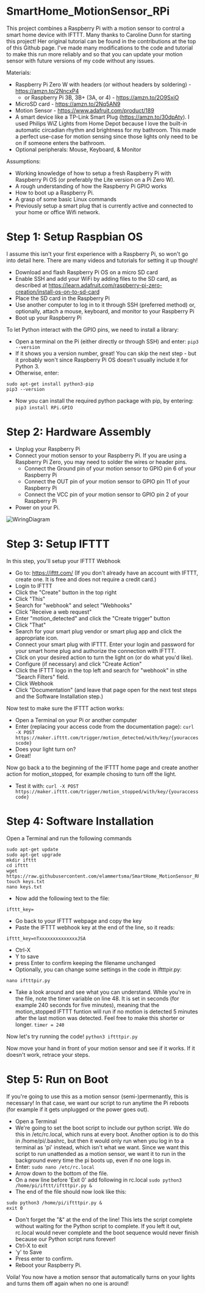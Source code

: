 # SmartHome_MotionSensor_RPi
This project combines a Raspberry Pi with a motion sensor to control a smart home device with IFTTT.
Many thanks to Caroline Dunn for starting this project! Her original tutorial can be found in the contributions at the top of this Github page. I've made many modifications to the code and tutorial to make this run more reliably and so that you can update your motion sensor with future versions of my code without any issues.

Materials:
- Raspberry Pi Zero W with headers (or without headers by soldering) - https://amzn.to/2NncxP4
  - or Raspberry Pi 3B, 3B+ (3A, or 4) - https://amzn.to/2O9SxiO
- MicroSD card - https://amzn.to/2Nq5AN9
- Motion Sensor - https://www.adafruit.com/product/189
- A smart device like a TP-Link Smart Plug (https://amzn.to/30dpAty). I used Philips WiZ Lights from Home Depot because I love the built-in automatic circadian rhythm and brightness for my bathroom. This made a perfect use-case for motion sensing since those lights only need to be on if someone enters the bathroom.
- Optional peripherals: Mouse, Keyboard, & Monitor

Assumptions:
- Working knowledge of how to setup a fresh Raspberry Pi with Raspberry Pi OS (or preferably the Lite version on a Pi Zero W).
- A rough understanding of how the Raspberry Pi GPIO works
- How to boot up a Raspberry Pi.
- A grasp of some basic Linux commands
- Previously setup a smart plug that is currently active and connected to your home or office Wifi network.

# Step 1: Setup Raspbian OS
I assume this isn't your first experience with a Raspberry Pi, so won't go into detail here. There are many videos and tutorials for setting it up though!
- Download and flash Raspberry Pi OS on a micro SD card
- Enable SSH and add your WiFi by adding files to the SD card, as described at https://learn.adafruit.com/raspberry-pi-zero-creation/install-os-on-to-sd-card
- Place the SD card in the Raspberry Pi
- Use another computer to log in to it through SSH (preferred method) or, optionally, attach a mouse, keyboard, and monitor to your Raspberry Pi
- Boot up your Raspberry Pi

To let Python interact with the GPIO pins, we need to install a library:
- Open a terminal on the Pi (either directly or through SSH) and enter:
```pip3 --version```
- If it shows you a version number, great! You can skip the next step - but it probably won't since Raspberry Pi OS doesn't usually include it for Python 3.
- Otherwise, enter:
```
sudo apt-get install python3-pip
pip3 --version
```
- Now you can install the required python package with pip, by entering:
```pip3 install RPi.GPIO```


# Step 2: Hardware Assembly
- Unplug your Raspberry Pi
- Connect your motion sensor to your Raspberry Pi. If you are using a Raspberry Pi Zero, you may need to solder the wires or header pins.
  - Connect the Ground pin of your motion sensor to GPIO pin 6 of your Raspberry Pi
  - Connect the OUT pin of your motion sensor to GPIO pin 11 of your Raspberry Pi
  - Connect the VCC pin of your motion sensor to GPIO pin 2 of your Raspberry Pi
- Power on your Pi.

![WiringDiagram](https://github.com/elammertsma/SmartHome_MotionSensor_RPi/blob/master/Wiring%20Diagram-MotionSensor%20to%20RPi.jpg)

# Step 3: Setup IFTTT

In this step, you'll setup your IFTTT Webhook
- Go to: https://ifttt.com/ (If you don't already have an account with IFTTT, create one. It is free and does not require a credit card.)
- Login to IFTTT
- Click the "Create" button in the top right
- Click "This"
- Search for "webhook" and select "Webhooks"
- Click "Receive a web request"
- Enter "motion_detected" and click the "Create trigger" button
- Click "That"
- Search for your smart plug vendor or smart plug app and click the appropriate icon.
- Connect your smart plug with IFTTT. Enter your login and password for your smart home plug and authorize the connection with IFTTT.
- Click on your desired action to turn the light on (or do what you'd like).
- Configure (if necessary) and click "Create Action"
- Click the IFTTT logo in the top left and search for "webhook" in sthe "Search Filters" field.
- Click Webhook
- Click "Documentation" (and leave that page open for the next test steps and the Software Installation step.)

Now test to make sure the IFTTT action works:
- Open a Terminal on your Pi or another computer
- Enter (replacing your access code from the documentation page):
```curl -X POST https://maker.ifttt.com/trigger/motion_detected/with/key/{youraccesscode}```
- Does your light turn on?
- Great!

Now go back a to the beginning of the IFTTT home page and create another action for motion_stopped, for example chosing to turn off the light.
- Test it with:
```curl -X POST https://maker.ifttt.com/trigger/motion_stopped/with/key/{youraccesscode}```

# Step 4: Software Installation

Open a Terminal and run the following commands

```
sudo apt-get update
sudo apt-get upgrade
mkdir ifttt
cd ifttt
wget https://raw.githubusercontent.com/elammertsma/SmartHome_MotionSensor_RPi/master/ifttt/iftttpir.py
touch keys.txt
nano keys.txt
```
- Now add the following text to the file:
```
ifttt_key=
```
- Go back to your IFTTT webpage and copy the key
- Paste the IFTTT webhook key at the end of the line, so it reads:
```
ifttt_key=nTxxxxxxxxxxxxxxJSA
```
- Ctrl-X
- Y to save
- press Enter to confirm keeping the filename unchanged
- Optionally, you can change some settings in the code in iftttpir.py:
```
nano iftttpir.py
```
- Take a look around and see what you can understand. While you're in the file, note the timer variable on line 48. It is set in seconds (for example 240 seconds for five minutes), meaning that the motion_stopped IFTTT funtion will run if no motion is detected 5 minutes after the last motion was detected. Feel free to make this shorter or longer.
```timer = 240```

Now let's try running the code!
```python3 iftttpir.py```

Now move your hand in front of your motion sensor and see if it works. If it doesn't work, retrace your steps.


# Step 5: Run on Boot

If you're going to use this as a motion sensor (semi-)permenantly, this is necessary! In that case, we want our script to run anytime the Pi reboots (for example if it gets unplugged or the power goes out).

- Open a Terminal
- We're going to set the boot script to include our python script. We do this in /etc/rc.local, which runs at every boot. Another option is to do this in /home/pi/.bashrc, but then it would only run when you log in to a terminal as 'pi' instead, which isn't what we want. Since we want this script to run unattended as a motion sensor, we want it to run in the background every time the pi boots up, even if no one logs in.
- Enter:
```sudo nano /etc/rc.local```
- Arrow down to the bottom of the file.
- On a new line before 'Exit 0' add following in rc.local
```sudo python3 /home/pi/ifttt/iftttpir.py &```
- The end of the file should now look like this:
```
sudo python3 /home/pi/iftttpir.py &
exit 0
```
- Don't forget the "&" at the end of the line! This lets the script complete without waiting for the Python script to complete. If you left it out, rc.local would never complete and the boot sequence would never finish because our Python script runs forever!
- Ctrl-X to exit
- 'y' to Save
- Press enter to confirm.
- Reboot your Raspberry Pi.

Voila! You now have a motion sensor that automatically turns on your lights and turns them off again when no one is around!



  
